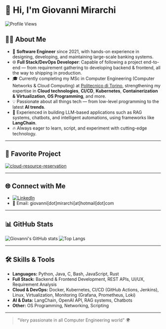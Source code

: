 # 👋 Hi, I'm Giovanni Mirarchi

![Profile Views](https://komarev.com/ghpvc/?username=giovannimirarchi420&color=blue)

## 👨‍💻 About Me

- 🏦 **Software Engineer** since 2021, with hands-on experience in designing, developing, and maintaining large-scale banking systems.
- 🌐 **Full Stack/DevOps Developer**: Capable of following a project end-to-end — from requirement gathering to developing backend & frontend, all the way to shipping in production.
- 🎓 Currently completing my MSc in Computer Engineering (Computer Networks & Cloud Computing) at [Politecnico di Torino](https://www.polito.it/), strengthening my expertise in **Cloud technologies**, **CI/CD**, **Kubernetes**, **Containerization & Virtualization**, **OS Programming**, and more.
- 💡 Passionate about all things tech — from low-level programming to the latest **AI trends**.
- 🤖 Experienced in building LLM-based applications such as RAG systems, chatbots, and intelligent automations, using frameworks like **LangChain**.
- 🔥 Always eager to learn, script, and experiment with cutting-edge technology.

---

## 🚀 Favorite Project

[![cloud-resource-reservation](https://github-readme-stats.vercel.app/api/pin/?username=giovannimirarchi420&repo=cloud-resource-reservation)](https://github.com/giovannimirarchi420/cloud-resource-reservation)

---

## 🌐 Connect with Me

- [![LinkedIn](https://img.shields.io/badge/LinkedIn-blue?logo=linkedin&logoColor=white)](https://www.linkedin.com/in/giovanni-mirarchi/?locale=en_US)
- 📧 Email: giovanni[dot]mirarchi[at]hotmail[dot]com

---

## 📊 GitHub Stats

![Giovanni's GitHub stats](https://github-readme-stats.vercel.app/api?username=giovannimirarchi420&count_private=true&show_icons=true&theme=github_dark)
![Top Langs](https://github-readme-stats.vercel.app/api/top-langs/?username=giovannimirarchi420&layout=compact&theme=github_dark)

---

## 🛠️ Skills & Tools

- **Languages:** Python, Java, C, Bash, JavaScript, Rust
- **Full Stack:** Backend & Frontend Development, REST APIs, UI/UX, Requirement Analysis
- **Cloud & DevOps:** Docker, Kubernetes, CI/CD (GitHub Actions, Jenkins), Linux, Virtualization, Monitoring (Grafana, Prometheus, Loki)
- **AI & Data:** LangChain, OpenAI API, RAG systems, Chatbots
- **Other:** OS Programming, Networking, Scripting

---

> "Very passionate in all Computer Engineering world" 🌍
